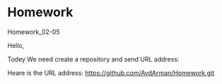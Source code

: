 # Homework
Homework_02-05

Hello,

Todey We need create a repository and send URL address:

Heare is the URL address:
https://github.com/AvdArman/Homework.git
